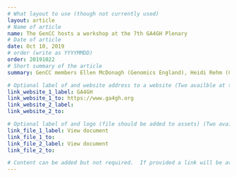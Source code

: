 ```yaml
---
# What layout to use (though not currently used)
layout: article
# Name of article
name: The GenCC hosts a workshop at the 7th GA4GH Plenary
# Date of article
date: Oct 10, 2019
# order (write as YYYYMMDD)
order: 20191022
# Short summary of the article
summary: GenCC members Ellen McDonagh (Genomics England), Heidi Rehm (ClinGen), and Zornitza Stark (Australian Genomics) hosted a panel discussion about curation at the 7th Plenary for the Global Alliance For Genomic Health (GA4GH) on October 22, 2019 in Boston, Massachusetts, USA.

# Optional label of and website address to a website (Two availble at the moment)
link_website_1_label: GA4GH
link_website_1_to: https://www.ga4gh.org
link_website_2_label:
link_website_2_to:

# Optional label of and logo (file should be added to assets) (Two availble at the moment).
link_file_1_label: View document
link_file_1_to:
link_file_2_label: View document
link_file_2_to:

# Content can be added but not required.  If provided a link will be available to the details
---
```

